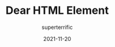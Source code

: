 ---
author: superterrific
date: 2021-11-20
permalink: false
tags:
  - html
target_url: https://danabyerly.com/notes/dear-html-element/
title: Dear HTML Element
---